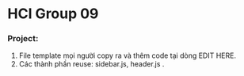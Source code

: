 # HCI Group 09

### Project:

1. File template mọi người copy ra và thêm code tại dòng EDIT HERE.
2. Các thành phần reuse: sidebar.js, header.js .
